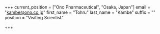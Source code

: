 +++
current_position = ["Ono Pharmaceutical", "Osaka, Japan"]
email = "kambe@ono.co.jp"
first_name = "Tohru"
last_name = "Kambe"
suffix = ""
position = "Visiting Scientist"

+++

